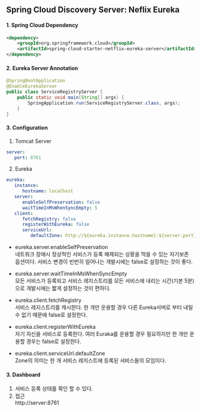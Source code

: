## Spring Cloud Discovery Server: Neflix Eureka


#### 1. Spring Cloud Dependency

```XML
<dependency>
	<groupId>org.springframework.cloud</groupId>
	<artifactId>spring-cloud-starter-netflix-eureka-server</artifactId>
</dependency>
```


#### 2. Eureka Server Annotation
```java
@SpringBootApplication
@EnableEurekaServer
public class ServiceRegistryServer {
	public static void main(String[] args) {
		SpringApplication.run(ServiceRegistryServer.class, args);
	}
}
```


#### 3. Configuration

1. Tomcat Server

```yml
server:
   port: 8761
```


2. Eureka
	
```yml
eureka:
   instance:
      hostname: localhost
   server:
      enableSelfPreservation: false
      waitTimeInMsWhenSyncEmpty: 5        
   client:
      fetchRegistry: false
      registerWithEureka: false
      serviceUrl:
         defaultZone: http://${eureka.instance.hostname}:${server.port}/eureka
```

- eureka.server.enableSelfPreservation<br>
  네트워크 장애시 정상적인 서비스가 등록 해제되는 상황을 막을 수 있는 자기보존 옵션이다. 서비스 변경이 빈번히 일어나는 개발시에는 false로 설정하는 것이 좋다.
  
- eureka.server.waitTimeInMsWhenSyncEmpty<br>
  모든 서비스가 등록되고 서비스 레지스트리를 모든 서비스에 내리는 시간(기본 5분)으로 개발시에는 짧게 설정하는 것이 편하다.

- eureka.client.fetchRegistry<br>
  서비스 레지스트리를 캐시한다. 한 개만 운용할 경우 다른 Eureka서버로 부터 내릴 수 없기 때문에 false로 설정한다. 

- eureka.client.registerWithEureka<br>
  자기 자신을 서비스로 등록한다. 여러 Euraka를 운용할 경우 필요하지만 한 개만 운용할 경우는 false로 설정한다.

- eureka.client.serviceUrl.defaultZone<br>
  Zone의 의미는 한 개 서비스 레지스트에 등록된 서비스들의 모임이다.	


#### 3. Dashboard

1.	서비스 등록 상태를 확인 할 수 있다.
2.	접근<br>
	http://server:8761

	
